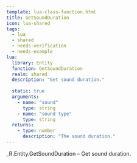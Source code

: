 ```yaml
---
template: lua-class-function.html
title: GetSoundDuration
icon: lua-shared
tags:
  - lua
  - shared
  - needs-verification
  - needs-example
lua:
  library: Entity
  function: GetSoundDuration
  realm: shared
  description: "Get sound duration."
  
  static: true
  arguments:
    - name: "sound"
      type: string
    - name: "sound type"
      type: string
  returns:
    - type: number
      description: "The sound duration."
---
```


<div class="lua__search__keywords">
_R.Entity.GetSoundDuration &#x2013; Get sound duration.
</div>
